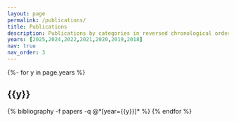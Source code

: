 ```yaml
---
layout: page
permalink: /publications/
title: Publications
description: Publications by categories in reversed chronological order.
years: [2025,2024,2022,2021,2020,2019,2018]
nav: true
nav_order: 3
---
```

<!-- _pages/publications.md -->
<div class="publications">

{%- for y in page.years %}
  <h2 class="year">{{y}}</h2>
  {% bibliography -f papers -q @*[year={{y}}]* %}
{% endfor %}

</div>
